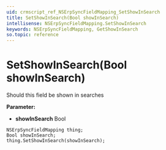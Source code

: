 ```yaml
---
uid: crmscript_ref_NSErpSyncFieldMapping_SetShowInSearch
title: SetShowInSearch(Bool showInSearch)
intellisense: NSErpSyncFieldMapping.SetShowInSearch
keywords: NSErpSyncFieldMapping, GetShowInSearch
so.topic: reference
---
```


# SetShowInSearch(Bool showInSearch)

Should this field be shown in searches

**Parameter:** 
 - **showInSearch** Bool

```crmscript
NSErpSyncFieldMapping thing;
Bool showInSearch;
thing.SetShowInSearch(showInSearch);
```

